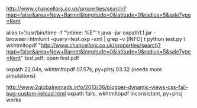 http://www.chancellors.co.uk/properties/search?map=false&area=New+Barnet&longitude=0&latitude=0&radius=5&saleType=Rent

alias t='/usr/bin/time -f "\ntime: %E"'
t java -jar oxpath1.1.jar -browser=htmlunit -query=test.oxp -xml | grep -v [INFO]
t python test.py
t wkhtmltopdf "http://www.chancellors.co.uk/properties/search?map=false&area=New+Barnet&longitude=0&latitude=0&radius=5&saleType=Rent" test.pdf; open test.pdf

oxpath 22.04s, wkhtmltopdf 07.57s, py+phsj 03.32 (needs more simulations)

http://www.2globalnomads.info/2013/06/blogger-dynamic-views-css-fail-bug-custom-reload.html
oxpath fails, wkhtmltopdf inconsistant, py+phsj works
